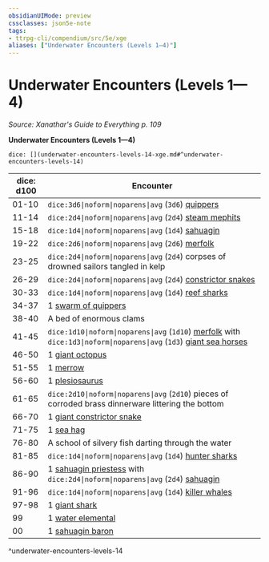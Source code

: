 ```yaml
---
obsidianUIMode: preview
cssclasses: json5e-note
tags:
- ttrpg-cli/compendium/src/5e/xge
aliases: ["Underwater Encounters (Levels 1—4)"]
---
```

# Underwater Encounters (Levels 1—4)
*Source: Xanathar's Guide to Everything p. 109* 

**Underwater Encounters (Levels 1—4)**

`dice: [](underwater-encounters-levels-14-xge.md#^underwater-encounters-levels-14)`

| dice: d100 | Encounter |
|------------|-----------|
| 01-10 | `dice:3d6\|noform\|noparens\|avg` (`3d6`) [quippers](3-Mechanics/CLI/bestiary/beast/quipper.md) |
| 11-14 | `dice:2d4\|noform\|noparens\|avg` (`2d4`) [steam mephits](3-Mechanics/CLI/bestiary/elemental/steam-mephit.md) |
| 15-18 | `dice:1d4\|noform\|noparens\|avg` (`1d4`) [sahuagin](3-Mechanics/CLI/bestiary/humanoid/sahuagin.md) |
| 19-22 | `dice:2d6\|noform\|noparens\|avg` (`2d6`) [merfolk](3-Mechanics/CLI/bestiary/humanoid/merfolk.md) |
| 23-25 | `dice:2d4\|noform\|noparens\|avg` (`2d4`) corpses of drowned sailors tangled in kelp |
| 26-29 | `dice:2d4\|noform\|noparens\|avg` (`2d4`) [constrictor snakes](3-Mechanics/CLI/bestiary/beast/constrictor-snake.md) |
| 30-33 | `dice:1d4\|noform\|noparens\|avg` (`1d4`) [reef sharks](3-Mechanics/CLI/bestiary/beast/reef-shark.md) |
| 34-37 | 1 [swarm of quippers](3-Mechanics/CLI/bestiary/beast/swarm-of-quippers.md) |
| 38-40 | A bed of enormous clams |
| 41-45 | `dice:1d10\|noform\|noparens\|avg` (`1d10`) [merfolk](3-Mechanics/CLI/bestiary/humanoid/merfolk.md) with `dice:1d3\|noform\|noparens\|avg` (`1d3`) [giant sea horses](3-Mechanics/CLI/bestiary/beast/giant-sea-horse.md) |
| 46-50 | 1 [giant octopus](3-Mechanics/CLI/bestiary/beast/giant-octopus.md) |
| 51-55 | 1 [merrow](3-Mechanics/CLI/bestiary/monstrosity/merrow.md) |
| 56-60 | 1 [plesiosaurus](3-Mechanics/CLI/bestiary/beast/plesiosaurus.md) |
| 61-65 | `dice:2d10\|noform\|noparens\|avg` (`2d10`) pieces of corroded brass dinnerware littering the bottom |
| 66-70 | 1 [giant constrictor snake](3-Mechanics/CLI/bestiary/beast/giant-constrictor-snake.md) |
| 71-75 | 1 [sea hag](3-Mechanics/CLI/bestiary/fey/sea-hag.md) |
| 76-80 | A school of silvery fish darting through the water |
| 81-85 | `dice:1d4\|noform\|noparens\|avg` (`1d4`) [hunter sharks](3-Mechanics/CLI/bestiary/beast/hunter-shark.md) |
| 86-90 | 1 [sahuagin priestess](3-Mechanics/CLI/bestiary/humanoid/sahuagin-priestess.md) with `dice:2d4\|noform\|noparens\|avg` (`2d4`) [sahuagin](3-Mechanics/CLI/bestiary/humanoid/sahuagin.md) |
| 91-96 | `dice:1d4\|noform\|noparens\|avg` (`1d4`) [killer whales](3-Mechanics/CLI/bestiary/beast/killer-whale.md) |
| 97-98 | 1 [giant shark](3-Mechanics/CLI/bestiary/beast/giant-shark.md) |
| 99 | 1 [water elemental](3-Mechanics/CLI/bestiary/elemental/water-elemental.md) |
| 00 | 1 [sahuagin baron](3-Mechanics/CLI/bestiary/humanoid/sahuagin-baron.md) |
^underwater-encounters-levels-14